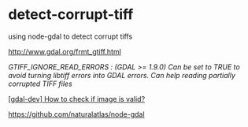 # detect-corrupt-tiff
using node-gdal to detect corrupt tiffs

http://www.gdal.org/frmt_gtiff.html

*GTIFF_IGNORE_READ_ERRORS : (GDAL >= 1.9.0) Can be set to TRUE to avoid turning libtiff errors into GDAL errors. Can help reading partially corrupted TIFF files*

[[gdal-dev] How to check if image is valid?](http://lists.osgeo.org/pipermail/gdal-dev/2013-November/037520.html)

https://github.com/naturalatlas/node-gdal
